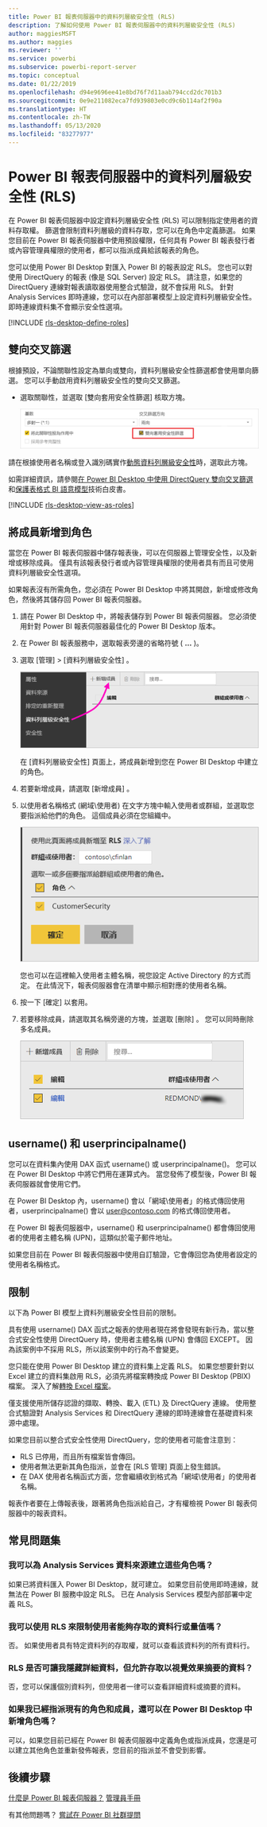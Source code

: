 ```yaml
---
title: Power BI 報表伺服器中的資料列層級安全性 (RLS)
description: 了解如何使用 Power BI 報表伺服器中的資料列層級安全性 (RLS)
author: maggiesMSFT
ms.author: maggies
ms.reviewer: ''
ms.service: powerbi
ms.subservice: powerbi-report-server
ms.topic: conceptual
ms.date: 01/22/2019
ms.openlocfilehash: d94e9696ee41e8bd76f7d11aab794ccd2dc701b3
ms.sourcegitcommit: 0e9e211082eca7fd939803e0cd9c6b114af2f90a
ms.translationtype: HT
ms.contentlocale: zh-TW
ms.lasthandoff: 05/13/2020
ms.locfileid: "83277977"
---
```

# <a name="row-level-security-rls-in-power-bi-report-server"></a>Power BI 報表伺服器中的資料列層級安全性 (RLS)

在 Power BI 報表伺服器中設定資料列層級安全性 (RLS) 可以限制指定使用者的資料存取權。 篩選會限制資料列層級的資料存取，您可以在角色中定義篩選。  如果您目前在 Power BI 報表伺服器中使用預設權限，任何具有 Power BI 報表發行者或內容管理員權限的使用者，都可以指派成員給該報表的角色。    

您可以使用 Power BI Desktop 對匯入 Power BI 的報表設定 RLS。 您也可以對使用 DirectQuery 的報表 (像是 SQL Server) 設定 RLS。  請注意，如果您的 DirectQuery 連線對報表讀取器使用整合式驗證，就不會採用 RLS。 針對 Analysis Services 即時連線，您可以在內部部署模型上設定資料列層級安全性。 即時連線資料集不會顯示安全性選項。 

[!INCLUDE [rls-desktop-define-roles](../includes/rls-desktop-define-roles.md)]

## <a name="bidirectional-cross-filtering"></a>雙向交叉篩選

根據預設，不論關聯性設定為單向或雙向，資料列層級安全性篩選都會使用單向篩選。 您可以手動啟用資料列層級安全性的雙向交叉篩選。

- 選取關聯性，並選取 [雙向套用安全性篩選]  核取方塊。 

    ![套用安全性篩選](media/row-level-security-report-server/rls-apply-security-filter.png)

請在根據使用者名稱或登入識別碼實作[動態資料列層級安全性](https://docs.microsoft.com/analysis-services/tutorial-tabular-1200/supplemental-lesson-implement-dynamic-security-by-using-row-filters)時，選取此方塊。 

如需詳細資訊，請參閱[在 Power BI Desktop 中使用 DirectQuery 雙向交叉篩選](../transform-model/desktop-bidirectional-filtering.md)和[保護表格式 BI 語意模型](https://download.microsoft.com/download/D/2/0/D20E1C5F-72EA-4505-9F26-FEF9550EFD44/Securing%20the%20Tabular%20BI%20Semantic%20Model.docx)技術白皮書。

[!INCLUDE [rls-desktop-view-as-roles](../includes/rls-desktop-view-as-roles.md)]


## <a name="add-members-to-roles"></a>將成員新增到角色 

當您在 Power BI 報表伺服器中儲存報表後，可以在伺服器上管理安全性，以及新增或移除成員。 僅具有該報表發行者或內容管理員權限的使用者具有而且可使用資料列層級安全性選項。

 如果報表沒有所需角色，您必須在 Power BI Desktop 中將其開啟，新增或修改角色，然後將其儲存回 Power BI 報表伺服器。 

1. 請在 Power BI Desktop 中，將報表儲存到 Power BI 報表伺服器。 您必須使用針對 Power BI 報表伺服器最佳化的 Power BI Desktop 版本。
2. 在 Power BI 報表服務中，選取報表旁邊的省略符號 ( **…** )。 

3. 選取 [管理]   > [資料列層級安全性]  。 

     ![管理資料列層級安全性](media/row-level-security-report-server/power-bi-report-server-rls-dialog.png)

    在 [資料列層級安全性]  頁面上，將成員新增到您在 Power BI Desktop 中建立的角色。

5. 若要新增成員，請選取 [新增成員]  。

1. 以使用者名稱格式 (網域\使用者) 在文字方塊中輸入使用者或群組，並選取您要指派給他們的角色。 這個成員必須在您組織中。   

    ![將成員新增至角色](media/row-level-security-report-server/power-bi-report-server-add-members.png)

    您也可以在這裡輸入使用者主體名稱，視您設定 Active Directory 的方式而定。 在此情況下，報表伺服器會在清單中顯示相對應的使用者名稱。

1. 按一下 [確定]  以套用。   

8. 若要移除成員，請選取其名稱旁邊的方塊，並選取 [刪除]  。  您可以同時刪除多名成員。 

    ![刪除成員](media/row-level-security-report-server/power-bi-report-server-delete-members.png)


## <a name="username-and-userprincipalname"></a>username() 和 userprincipalname()

您可以在資料集內使用 DAX 函式 username() 或 userprincipalname()。 您可以在 Power BI Desktop 中將它們用在運算式內。 當您發佈了模型後，Power BI 報表伺服器就會使用它們。

在 Power BI Desktop 內，username() 會以「網域\使用者」的格式傳回使用者，userprincipalname() 會以 user@contoso.com 的格式傳回使用者。

在 Power BI 報表伺服器中，username() 和 userprincipalname() 都會傳回使用者的使用者主體名稱 (UPN)，這類似於電子郵件地址。

如果您目前在 Power BI 報表伺服器中使用自訂驗證，它會傳回您為使用者設定的使用者名稱格式。  

## <a name="limitations"></a>限制 

以下為 Power BI 模型上資料列層級安全性目前的限制。 

具有使用 username() DAX 函式之報表的使用者現在將會發現有新行為，當以整合式安全性使用 DirectQuery 時，使用者主體名稱 (UPN) 會傳回 EXCEPT。  因為該案例中不採用 RLS，所以該案例中的行為不會變更。

您只能在使用 Power BI Desktop 建立的資料集上定義 RLS。 如果您想要針對以 Excel 建立的資料集啟用 RLS，必須先將檔案轉換成 Power BI Desktop (PBIX) 檔案。 深入了解[轉換 Excel 檔案](../connect-data/desktop-import-excel-workbooks.md)。

僅支援使用所儲存認證的擷取、轉換、載入 (ETL) 及 DirectQuery 連線。 使用整合式驗證對 Analysis Services 和 DirectQuery 連線的即時連線會在基礎資料來源中處理。 

如果您目前以整合式安全性使用 DirectQuery，您的使用者可能會注意到：
- RLS 已停用，而且所有檔案皆會傳回。
- 使用者無法更新其角色指派，並會在 [RLS 管理] 頁面上發生錯誤。
- 在 DAX 使用者名稱函式方面，您會繼續收到格式為「網域\使用者」的使用者名稱。 

報表作者要在上傳報表後，跟著將角色指派給自己，才有權檢視 Power BI 報表伺服器中的報表資料。 

 

## <a name="faq"></a>常見問題集 

### <a name="can-i-create-these-roles-for-analysis-services-data-sources"></a>我可以為 Analysis Services 資料來源建立這些角色嗎？ 

如果已將資料匯入 Power BI Desktop，就可建立。 如果您目前使用即時連線，就無法在 Power BI 服務中設定 RLS。 已在 Analysis Services 模型內部部署中定義 RLS。 

### <a name="can-i-use-rls-to-limit-the-columns-or-measures-accessible-by-my-users"></a>我可以使用 RLS 來限制使用者能夠存取的資料行或量值嗎？ 

否。 如果使用者具有特定資料列的存取權，就可以查看該資料列的所有資料行。 

### <a name="does-rls-let-me-hide-detailed-data-but-give-access-to-data-summarized-in-visuals"></a>RLS 是否可讓我隱藏詳細資料，但允許存取以視覺效果摘要的資料？ 

否，您可以保護個別資料列，但使用者一律可以查看詳細資料或摘要的資料。 

### <a name="can-i-add-new-roles-in-power-bi-desktop-if-i-already-have-existing-roles-and-members-assigned"></a>如果我已經指派現有的角色和成員，還可以在 Power BI Desktop 中新增角色嗎？ 

可以，如果您目前已經在 Power BI 報表伺服器中定義角色或指派成員，您還是可以建立其他角色並重新發佈報表，您目前的指派並不會受到影響。 
 

## <a name="next-steps"></a>後續步驟

[什麼是 Power BI 報表伺服器？](get-started.md) 
[管理員手冊](admin-handbook-overview.md)  

有其他問題嗎？ [嘗試在 Power BI 社群提問](https://community.powerbi.com/)

